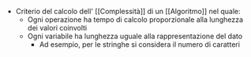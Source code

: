 - Criterio del calcolo dell' [[Complessità]] di un [[Algoritmo]] nel quale:
	- Ogni operazione ha tempo di calcolo proporzionale alla lunghezza dei valori coinvolti
	- Ogni variabile ha lunghezza uguale alla rappresentazione del dato
		- Ad esempio, per le stringhe si considera il numero di caratteri